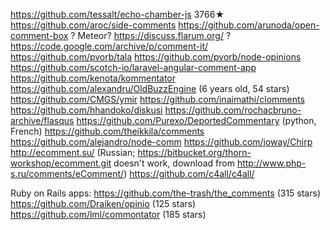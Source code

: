 https://github.com/tessalt/echo-chamber-js 3766★
https://github.com/aroc/side-comments
https://github.com/arunoda/open-comment-box ? Meteor?
https://discuss.flarum.org/ ?
https://code.google.com/archive/p/comment-it/
https://github.com/pvorb/tala
https://github.com/pvorb/node-opinions
https://github.com/scotch-io/laravel-angular-comment-app
https://github.com/kenota/kommentator
https://github.com/alexandru/OldBuzzEngine (6 years old, 54 stars)
https://github.com/CMGS/ymir
https://github.com/inaimathi/clomments
https://github.com/hhandoko/diskusi
https://github.com/rochacbruno-archive/flasqus
https://github.com/Purexo/DeportedCommentary (python, French)
https://github.com/theikkila/comments
https://github.com/alejandro/node-comm
https://github.com/joway/Chirp
http://ecomment.su/ (Russian; https://bitbucket.org/thorn-workshop/ecomment.git doesn't work,
  download from http://www.php-s.ru/comments/eComment/)
https://github.com/c4all/c4all/
 

Ruby on Rails apps:
  https://github.com/the-trash/the_comments (315 stars)
  https://github.com/Draiken/opinio (125 stars)
  https://github.com/lml/commontator (185 stars)
